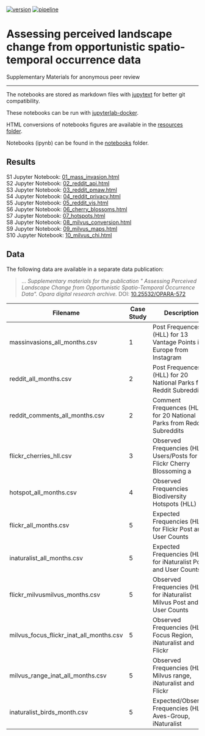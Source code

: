 [![version](https://anonymous-peer12345.github.io/anonymous-peer123456.github.io/resources/html/version.svg)][static-gl-url] [![pipeline](https://anonymous-peer12345.github.io/anonymous-peer123456.github.io/resources/html/pipeline.svg)][static-gl-url]

# Assessing perceived landscape change from opportunistic spatio-temporal occurrence data

Supplementary Materials for anonymous peer review

------

The notebooks are stored as markdown files with [jupytext][1] for better git compatibility.

These notebooks can be run with [jupyterlab-docker][2].

HTML conversions of notebooks figures are available in the [resources folder](https://github.com/anonymous-peer12345/anonymous-peer123456.github.io/tree/main/resources).

Notebooks (ipynb) can be found in the [notebooks](https://github.com/anonymous-peer12345/anonymous-peer123456.github.io/tree/main/notebooks) folder.

## Results

S1 Jupyter Notebook: [01_mass_invasion.html][01]  
S2 Jupyter Notebook: [02_reddit_api.html][02]  
S3 Jupyter Notebook: [03_reddit_pmaw.html][03]  
S4 Jupyter Notebook: [04_reddit_privacy.html][04]  
S5 Jupyter Notebook: [05_reddit_vis.html][05]  
S6 Jupyter Notebook: [06_cherry_blossoms.html][06]  
S7 Jupyter Notebook: [07_hotspots.html][07]  
S8 Jupyter Notebook: [08_milvus_conversion.html][08]  
S9 Jupyter Notebook: [09_milvus_maps.html][09]  
S10 Jupyter Notebook: [10_milvus_chi.html][10]  

## Data

The following data are available in a separate data publication:

> ... _Supplementary materials for the publication " Assessing Perceived Landscape Change from Opportunistic Spatio-Temporal Occurrence Data". 
Opara digital research archive._ DOI: [10.25532/OPARA-572](https://doi.org/10.25532/OPARA-572)

| Filename                                      | Case Study    | Description                                                  | Size     |
| ----------------------------------------------|-------------- | ------------------------------------------------------------ | -------- |
| massinvasions_all_months.csv                  | 1             | Post Frequences (HLL) for 13 Vantage Points in Europe from Instagram | 1.08 MB  |
| reddit_all_months.csv                         | 2             | Post Frequences (HLL) for 20 National Parks from Reddit Subreddits   | 429 KB    |
| reddit_comments_all_months.csv                | 2             | Comment Frequences (HLL) for 20 National Parks from Reddit Subreddits| 1.2 MB   |
| flickr_cherries_hll.csv                       | 3             | Observed Frequencies (HLL) Users/Posts for Flickr Cherry Blossoming a| 181 KB   |
| hotspot_all_months.csv                        | 4             | Observed Frequencies Biodiversity Hotspots (HLL)             | 8.81 MB  |
| flickr_all_months.csv                         | 5             | Expected Frequencies (HLL) for Flickr Post and User Counts   | 941 KB   |
| inaturalist_all_months.csv                    | 5             | Expected Frequencies (HLL) for iNaturalist Post and User Counts       | 990 KB  |
| flickr_milvusmilvus_months.csv                | 5             | Observed Frequencies (HLL) for iNaturalist Milvus Post and User Counts| 119 KB |
| milvus_focus_flickr_inat_all_months.csv       | 5             | Observed Frequencies (HLL) Focus Region, iNaturalist and Flickr   | 1.01 MB  |
| milvus_range_inat_all_months.csv              | 5             | Observed Frequencies (HLL) Milvus range, iNaturalist and Flickr    | 1.24 MB  |
| inaturalist_birds_month.csv                   | 5             | Expected/Observed Frequencies (HLL) Aves-Group, iNaturalist    | 550 KB  |

[1]: https://github.com/mwouts/jupytext
[2]: https://gitlab.vgiscience.de/lbsn/tools/jupyterlab
[01]: https://anonymous-peer12345.github.io/anonymous-peer123456.github.io/resources/html/01_mass_invasion.html
[02]: https://anonymous-peer12345.github.io/anonymous-peer123456.github.io/resources/html/02_reddit_api.html
[03]: https://anonymous-peer12345.github.io/anonymous-peer123456.github.io/resources/html/03_reddit_pmaw.html
[04]: https://anonymous-peer12345.github.io/anonymous-peer123456.github.io/resources/html/04_reddit_privacy.html
[05]: https://anonymous-peer12345.github.io/anonymous-peer123456.github.io/resources/html/05_reddit_vis.html
[06]: https://anonymous-peer12345.github.io/anonymous-peer123456.github.io/resources/html/06_cherry_blossoms.html
[07]: https://anonymous-peer12345.github.io/anonymous-peer123456.github.io/resources/html/07_hotspots.html
[08]: https://anonymous-peer12345.github.io/anonymous-peer123456.github.io/resources/html/08_milvus_conversion.html
[09]: https://anonymous-peer12345.github.io/anonymous-peer123456.github.io/resources/html/09_milvus_maps.html
[10]: https://anonymous-peer12345.github.io/anonymous-peer123456.github.io/resources/html/10_milvus_chi.html
[static-gl-url]: https://gitlab.hrz.tu-chemnitz.de/ad/temporal_landscapes